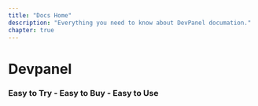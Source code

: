 ```yaml
---
title: "Docs Home"
description: "Everything you need to know about DevPanel documation."
chapter: true
---
```


# Devpanel

### Easy to Try - Easy to Buy - Easy to Use